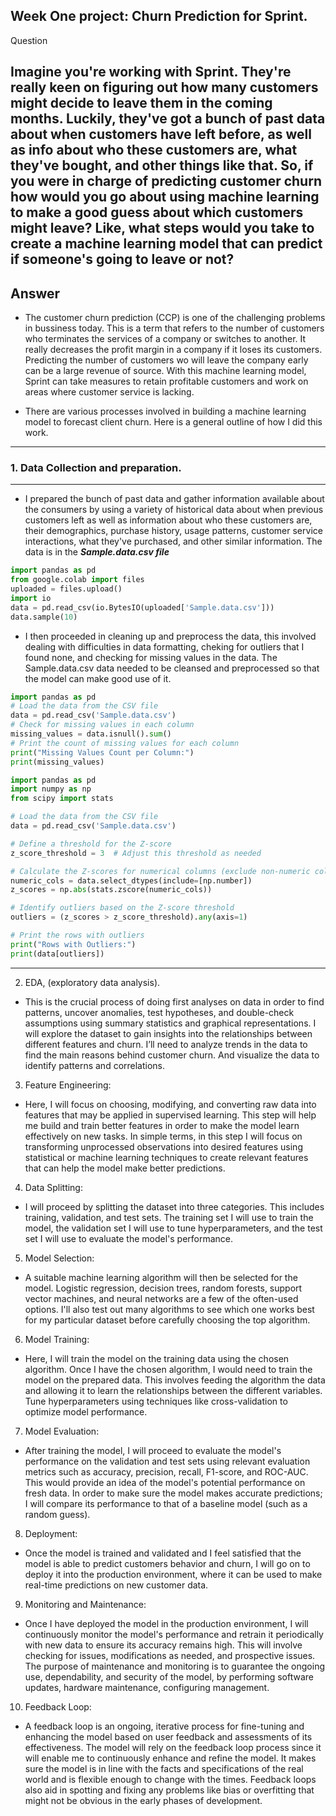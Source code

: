 ## **Week One project: Churn Prediction for Sprint.**

Question

Imagine you're working with Sprint. They're really keen on figuring out how many customers might decide 
to leave them in the coming months. Luckily, they've got a bunch of past data about when customers have 
left before, as well as info about who these customers are, what they've bought, and other things like that.
 So, if you were in charge of predicting customer churn how would you go about using machine learning to make
 a good guess about which customers might leave? Like, what steps would you take to create a machine learning 
 model that can predict if someone's going to leave or not?
---

## **Answer**
- The customer churn prediction (CCP) is one of the challenging problems in bussiness today. This is a term that refers
to the number of customers who terminates the services of a company or  switches to  another. It  really  decreases the  profit
 margin in a company if it loses its customers. Predicting the number of customers wo will leave the company early can be a
 large revenue of source. With this machine learning model, Sprint can take measures to retain  profitable customers and
 work on areas where customer service is lacking.
 
- There are various processes involved in building a machine learning model to forecast client churn. 
Here is a general outline of how I did this work.
---
### 1. Data	Collection and preparation.
---
- I prepared the bunch of past data and gather information available about the consumers by using a variety of historical 
data about when previous  customers left as well as information about who these customers are, their demographics,
 purchase history, usage patterns, customer service interactions, what they've purchased, and other similar information.
 The data is in the ***Sample.data.csv file***
 
 ```Python code
 import pandas as pd
from google.colab import files
uploaded = files.upload()
import io
data = pd.read_csv(io.BytesIO(uploaded['Sample.data.csv']))
data.sample(10)
```

- I then proceeded in cleaning up and preprocess the data, this  involved dealing with difficulties in data formatting,
 cheking for outliers that I found none, and  checking for missing values in the data.
 The Sample.data.csv data needed to be cleansed and preprocessed so that the model can make  good use of it.


```Python code to check for missing values.
import pandas as pd
# Load the data from the CSV file
data = pd.read_csv('Sample.data.csv')
# Check for missing values in each column
missing_values = data.isnull().sum()
# Print the count of missing values for each column
print("Missing Values Count per Column:")
print(missing_values)
```

```python code for cheking outliers
import pandas as pd
import numpy as np
from scipy import stats

# Load the data from the CSV file
data = pd.read_csv('Sample.data.csv')

# Define a threshold for the Z-score
z_score_threshold = 3  # Adjust this threshold as needed

# Calculate the Z-scores for numerical columns (exclude non-numeric columns)
numeric_cols = data.select_dtypes(include=[np.number])
z_scores = np.abs(stats.zscore(numeric_cols))

# Identify outliers based on the Z-score threshold
outliers = (z_scores > z_score_threshold).any(axis=1)

# Print the rows with outliers
print("Rows with Outliers:")
print(data[outliers])
```
---

2.	EDA, (exploratory data analysis).
- This is the crucial process of doing first analyses on data in order to find patterns, uncover anomalies, test hypotheses, and double-check assumptions using summary statistics and graphical representations. I will explore the dataset to gain insights into the relationships between different features and churn. I’ll need to analyze trends in the data to find the main reasons behind customer churn. And visualize the data to identify patterns and correlations.

3.	Feature Engineering:
- Here, I will focus on choosing, modifying, and converting raw data into features that may be applied in supervised learning. This step will help me build and train better features in order to make the model learn effectively on new tasks. In simple terms, in this step I will focus on transforming unprocessed observations into desired features using statistical or machine learning techniques to create relevant features that can help the model make better predictions. 

4.	Data Splitting:
- I will proceed by splitting the dataset into three categories. This includes training, validation, and test sets. The training set I will use to train the model, the validation set I will use to tune hyperparameters, and the test set I will use to evaluate the model's performance.

5.	Model Selection: 
- A suitable machine learning algorithm will then be selected for the model. Logistic regression, decision trees, random forests, support vector machines, and neural networks are a few of the often-used options. I'll also test out many algorithms to see which one works best for my particular dataset before carefully choosing the top algorithm.

6.	Model Training:
- Here, I will train the model on the training data using the chosen algorithm. Once I have the chosen algorithm, I would need to train the model on the prepared data. This involves feeding the algorithm the data and allowing it to learn the relationships between the different variables. Tune hyperparameters using techniques like cross-validation to optimize model performance.

7.	Model Evaluation:
- After training the model, I will proceed to evaluate the model's performance on the validation and test sets using relevant evaluation metrics such as accuracy, precision, recall, F1-score, and ROC-AUC. This would provide an idea of the model's potential performance on fresh data. In order to make sure the model makes accurate predictions; I will compare its performance to that of a baseline model (such as a random guess).

8.	Deployment:
- Once the model is trained and validated and I feel satisfied that the model is able to predict customers behavior and churn, I will go on to deploy it into the production environment, where it can be used to make real-time predictions on new customer data.

9.	Monitoring and Maintenance:
- Once 	I have deployed the model in the production environment, I will continuously monitor the model's performance and retrain it periodically with new data to ensure its accuracy remains high. This will involve checking for issues, modifications as needed, and prospective issues. The purpose of maintenance and monitoring is to guarantee the ongoing use, dependability, and security of the model, by performing software updates, hardware maintenance, configuring management.

10.	Feedback Loop:
- A feedback loop is an ongoing, iterative process for fine-tuning and enhancing the model based on user feedback and assessments of its effectiveness. The model will rely on the feedback loop process since it will enable me to continuously enhance and refine the model. It makes sure the model is in line with the facts and specifications of the real world and is flexible enough to change with the times. Feedback loops also aid in spotting and fixing any problems like bias or overfitting that might not be obvious in the early phases of development.
